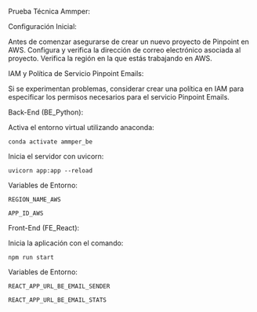 
Prueba Técnica Ammper:

Configuración Inicial:

  Antes de comenzar asegurarse de crear un nuevo proyecto de Pinpoint en AWS.
  Configura y verifica la dirección de correo electrónico asociada al proyecto.
  Verifica la región en la que estás trabajando en AWS.
  
IAM y Política de Servicio Pinpoint Emails:

  Si se experimentan problemas, considerar crear una política en IAM para especificar los permisos necesarios para el servicio Pinpoint Emails.
  
Back-End (BE_Python):

  Activa el entorno virtual utilizando anaconda: 
    
    conda activate ammper_be
    
  Inicia el servidor con uvicorn: 
  
    uvicorn app:app --reload
  
  Variables de Entorno:  
    
    REGION_NAME_AWS
    
    APP_ID_AWS
  
Front-End (FE_React):

  Inicia la aplicación con el comando: 
  
    npm run start
  
  Variables de Entorno:  
    
    REACT_APP_URL_BE_EMAIL_SENDER
    
    REACT_APP_URL_BE_EMAIL_STATS
